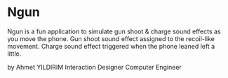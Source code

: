 # Ngun #
Ngun is a fun application to simulate gun shoot & charge sound effects as you move the phone.
Gun shoot sound effect assigned to the recoil-like movement.
Charge sound effect triggered when the phone leaned left a little.

by Ahmet YILDIRIM
Interaction Designer
Computer Engineer